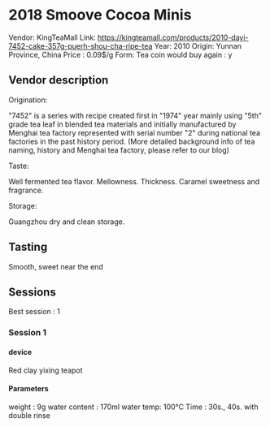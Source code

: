 # 2018 Smoove Cocoa Minis

Vendor: KingTeaMall
Link: https://kingteamall.com/products/2010-dayi-7452-cake-357g-puerh-shou-cha-ripe-tea
Year: 2010
Origin: Yunnan Province, China
Price : 0.09$/g
Form: Tea coin
would buy again : y

## Vendor description 

Origination:

"7452" is a series with recipe created first in "1974" year mainly using "5th" grade tea leaf in blended tea materials and initially manufactured by Menghai tea factory represented with serial number "2" during national tea factories in the past history period. (More detailed background info of tea naming, history and Menghai tea factory, please refer to our blog)

Taste: 

Well fermented tea flavor. Mellowness. Thickness. Caramel sweetness and fragrance. 

Storage:

Guangzhou dry and clean storage.


## Tasting
 
 Smooth, sweet near the end

## Sessions

Best session : 1

### Session 1

#### device 

Red clay yixing teapot

#### Parameters

weight : 9g
water content : 170ml
water temp: 100°C
Time : 30s., 40s.
with double rinse

